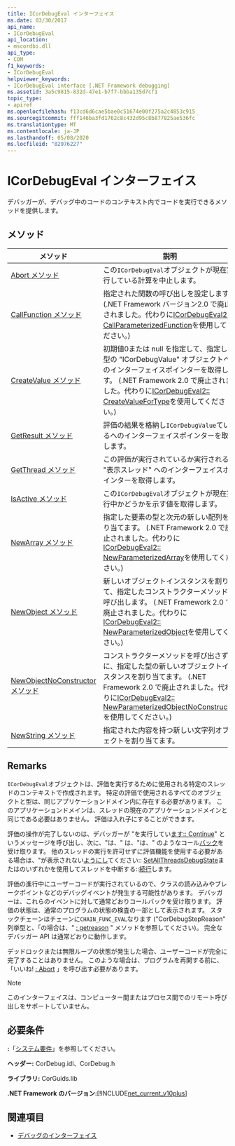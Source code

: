 ```yaml
---
title: ICorDebugEval インターフェイス
ms.date: 03/30/2017
api_name:
- ICorDebugEval
api_location:
- mscordbi.dll
api_type:
- COM
f1_keywords:
- ICorDebugEval
helpviewer_keywords:
- ICorDebugEval interface [.NET Framework debugging]
ms.assetid: 3a5c9815-832d-47e1-b7f7-bbba135d7cf1
topic_type:
- apiref
ms.openlocfilehash: f13cd6d6cae5bae0c51674e00f275a2c4853c915
ms.sourcegitcommit: fff146ba3fd1762c8c432d95c8b877825ae536fc
ms.translationtype: MT
ms.contentlocale: ja-JP
ms.lasthandoff: 05/08/2020
ms.locfileid: "82976227"
---
```

# <a name="icordebugeval-interface"></a>ICorDebugEval インターフェイス

デバッガーが、デバッグ中のコードのコンテキスト内でコードを実行できるメソッドを提供します。  
  
## <a name="methods"></a>メソッド  
  
|メソッド|説明|  
|------------|-----------------|  
|[Abort メソッド](icordebugeval-abort-method.md)|この`ICorDebugEval`オブジェクトが現在実行している計算を中止します。|  
|[CallFunction メソッド](icordebugeval-callfunction-method.md)|指定された関数の呼び出しを設定します。 (.NET Framework バージョン2.0 で廃止されました。代わりに[ICorDebugEval2:: CallParameterizedFunction](icordebugeval2-callparameterizedfunction-method.md)を使用してください。)|  
|[CreateValue メソッド](icordebugeval-createvalue-method.md)|初期値0または null を指定して、指定した型の "ICorDebugValue" オブジェクトへのインターフェイスポインターを取得します。 (.NET Framework 2.0 で廃止されました。代わりに[ICorDebugEval2:: CreateValueForType](icordebugeval2-createvaluefortype-method.md)を使用してください。)|  
|[GetResult メソッド](icordebugeval-getresult-method.md)|評価の結果を格納し`ICorDebugValue`ているへのインターフェイスポインターを取得します。|  
|[GetThread メソッド](icordebugeval-getthread-method.md)|この評価が実行されているか実行される "表示スレッド" へのインターフェイスポインターを取得します。|  
|[IsActive メソッド](icordebugeval-isactive-method.md)|この`ICorDebugEval`オブジェクトが現在実行中かどうかを示す値を取得します。|  
|[NewArray メソッド](icordebugeval-newarray-method.md)|指定した要素の型と次元の新しい配列を割り当てます。 (.NET Framework 2.0 で廃止されました。代わりに[ICorDebugEval2:: NewParameterizedArray](icordebugeval2-newparameterizedarray-method.md)を使用してください。)|  
|[NewObject メソッド](icordebugeval-newobject-method.md)|新しいオブジェクトインスタンスを割り当て、指定したコンストラクターメソッドを呼び出します。 (.NET Framework 2.0 で廃止されました。代わりに[ICorDebugEval2:: NewParameterizedObject](icordebugeval2-newparameterizedobject-method.md)を使用してください。)|  
|[NewObjectNoConstructor メソッド](icordebugeval-newobjectnoconstructor-method.md)|コンストラクターメソッドを呼び出さずに、指定した型の新しいオブジェクトインスタンスを割り当てます。 (.NET Framework 2.0 で廃止されました。代わりに[ICorDebugEval2:: NewParameterizedObjectNoConstructor](icordebugeval2-newparameterizedobjectnoconstructor-method.md)を使用してください。)|  
|[NewString メソッド](icordebugeval-newstring-method.md)|指定された内容を持つ新しい文字列オブジェクトを割り当てます。|  
  
## <a name="remarks"></a>Remarks  
 `ICorDebugEval`オブジェクトは、評価を実行するために使用される特定のスレッドのコンテキストで作成されます。 特定の評価で使用されるすべてのオブジェクトと型は、同じアプリケーションドメイン内に存在する必要があります。 このアプリケーションドメインは、スレッドの現在のアプリケーションドメインと同じである必要はありません。 評価は入れ子にすることができます。  
  
 評価の操作が完了しないのは、デバッガーが "を実行してい[ます:: Continue](icordebugcontroller-continue-method.md)" というメッセージを呼び出し、次に、"は、" は、"は、" のようなコール[バック](icordebugmanagedcallback-evalcomplete-method.md)を受け取ります。 他のスレッドの実行を許可せずに評価機能を使用する必要がある場合は、"が表示されない[ようにし](icordebugcontroller-stop-method.md)てください:: [SetAllThreadsDebugState](icordebugcontroller-setallthreadsdebugstate-method.md)またはのいずれかを使用してスレッドを中断する::[続行](icordebugcontroller-continue-method.md)します。  
  
 評価の進行中にユーザーコードが実行されているので、クラスの読み込みやブレークポイントなどのデバッグイベントが発生する可能性があります。 デバッガーは、これらのイベントに対して通常どおりコールバックを受け取ります。 評価の状態は、通常のプログラムの状態の検査の一部として表示されます。 スタックチェーンはチェーンに`CHAIN_FUNC_EVAL`なります ("CorDebugStepReason" 列挙型と、「の場合は、" [: getreason](icordebugchain-getreason-method.md) " メソッドを参照してください)。 完全なデバッガー API は通常どおりに動作します。  
  
 デッドロックまたは無限ループの状態が発生した場合、ユーザーコードが完全に完了することはありません。 このような場合は、プログラムを再開する前に、「いいね! [: Abort](icordebugeval-abort-method.md) 」を呼び出す必要があります。  
  
> [!NOTE]
> このインターフェイスは、コンピューター間またはプロセス間でのリモート呼び出しをサポートしていません。  
  
## <a name="requirements"></a>必要条件  
 **:**「[システム要件](../../get-started/system-requirements.md)」を参照してください。  
  
 **ヘッダー:** CorDebug.idl、CorDebug.h  
  
 **ライブラリ:** CorGuids.lib  
  
 **.NET Framework のバージョン:**[!INCLUDE[net_current_v10plus](../../../../includes/net-current-v10plus-md.md)]  
  
## <a name="see-also"></a>関連項目

- [デバッグのインターフェイス](debugging-interfaces.md)
